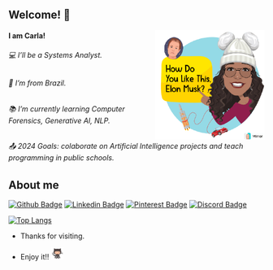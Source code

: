 ## Welcome! 🚸 

<img align='right' src="https://github.com/rosacarla/rosacarla/blob/main/avatar.png" width="215">

#### I am Carla!  
###### :computer: I’ll be a Systems Analyst.
###### :house_with_garden: I’m from Brazil.
###### :books: I’m currently learning Computer Forensics, Generative AI, NLP.
###### :outbox_tray: 2024 Goals: colaborate on Artificial Intelligence projects and teach programming in public schools.

## About me

[![Github Badge](https://img.shields.io/badge/-Github-000?style=flat-square&logo=Github&logoColor=white&link=https://github.com/rosacarla)](https://github.com/rosacarla) [![Linkedin Badge](https://img.shields.io/badge/-LinkedIn-blue?style=flat-square&logo=Linkedin&logoColor=white&link=https://www.linkedin.com/in/carla-edila-silveira/)](https://www.linkedin.com/in/carla-edila-silveira/) [![Pinterest Badge](https://img.shields.io/badge/Pinterest-%23E60023.svg?&style=flat-square&logo=Pinterest&logoColor=white&link=https://br.pinterest.com/videbrasil/techs/)](https://br.pinterest.com/videbrasil/techs/) [![Discord Badge](https://img.shields.io/badge/Discord-7289DA?style=flat-square&logo=discord&logoColor=white&link=CarlaRoza#4050)](https://discord.com/channels/@me)

[![Top Langs](https://github-readme-stats.vercel.app/api/top-langs/?username=rosacarla&layout=compact&theme=radical&show_icons=true)](https://github.com/rosacarla/github-readme-stats)


- Thanks for visiting.

- Enjoy it!! <img src=https://raw.githubusercontent.com/flaviofilipe/flaviofilipe/main/assets/github.gif width="24">

<!--
**rosacarla/rosacarla** is a ✨ _special_ ✨ repository because its `README.md` (this file) appears on your GitHub profile.

Here are some ideas to get you started:

- 🔭 I’m currently working on ...
- 🌱 I’m currently learning ...
- 👯 I’m looking to collaborate on ...
- 🤔 I’m looking for help with ...
- 💬 Ask me about ...
- 📫 How to reach me: ...
- 😄 Pronouns: ...
- ⚡ Fun fact: ...
-->
